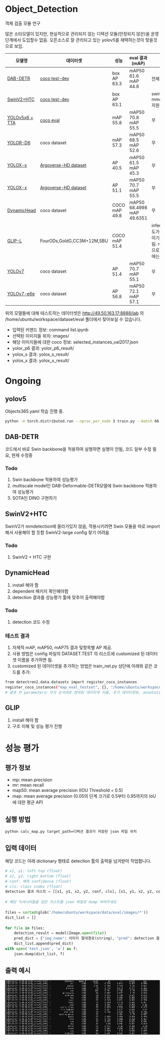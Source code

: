 # Object_Detection
객체 검출 모듈 연구

많은 소타모델이 있지만, 현실적으로 관리되지 않는 디텍션 모듈(안정되지 않은)을 운영단계에서 도입할수 없음. 오픈소스로 잘 관리되고 있는 yolov5를 채택하는것이 맞을것으로 보임.

|모델명                                                  |데이터셋|성능|eval 결과 (mAP)|비고|
|---                                                    |---|---|---|---|
|[DAB-DETR](https://github.com/IDEA-opensource/DAB-DETR)|[coco test-dev](https://paperswithcode.com/sota/object-detection-on-coco)|box AP 63.3|mAP50 61.6 </br> mAP 44.8|전체 코드 없음|
|[SwinV2+HTC](https://github.com/microsoft/Swin-Transformer)|[coco test-dev](https://paperswithcode.com/sota/object-detection-on-coco)|box AP 63.1||swinv2 아직 mmdetection 지원 x|
|[YOLOv5x6 + TTA]([https://github.com/ultralytics/yolov5])|[coco eval](https://github.com/ultralytics/yolov5)|mAP 55.8|mAP50 70.8 </br> mAP 55.5|무|
|[YOLOR-D6](https://github.com/WongKinYiu/yolor)|coco dataset|mAP 	57.3|mAP50 68.5 </br> mAP 52.6|무|
|[YOLOX-s](https://github.com/Megvii-BaseDetection/YOLOX)|[Argoverse-HD dataset](https://paperswithcode.com/dataset/argoverse)|AP 40.5|mAP50 61.5 </br> mAP 45.3|무|
|[YOLOX-x](https://github.com/Megvii-BaseDetection/YOLOX)|[Argoverse-HD dataset](https://paperswithcode.com/dataset/argoverse)|AP 51.1|mAP50 70.7 </br> mAP 55.5|무|
|[DynamicHead](https://github.com/microsoft/DynamicHead)|coco dataset|COCO mAP 49.8|mAP50 68.4998 </br> mAP 49.6351|무|
|[GLIP-L](https://github.com/microsoft/GLIP)|FourODs,GoldG,CC3M+12M,SBU|COCO mAP 51.4||inference 속도가 약 0.25s 이기에 매우 느림. real time으로 활용하기에는 부적합|
|[YOLOv7](https://github.com/WongKinYiu/yolov7)|coco dataset|AP 51.4|mAP50 70.7 </br> mAP 55.1|무|
|[YOLOv7-e6e](https://github.com/WongKinYiu/yolov7)|coco dataset|AP 56.8|mAP50 72.1 </br> mAP 57.1|무|




위의 모델들에 대해 테스트하는 데이터셋은
http://49.50.163.17:8888/lab 의 /home/ubuntu/workspace/dataset/eval 폴더에서 찾아보실 수 있습니다.

* 입력된 커맨드 정보: command list.ipynb
* 선택된 이미지들 위치: images/
* 해당 이미지들에 대한 coco 정보: selected_instances_val2017.json
* yolor_p6 결과: yolor_p6_result/
* yolox_s 결과: yolox_s_result/
* yolox_x 결과: yolox_x_result/


# Ongoing

## yolov5

Objects365.yaml 학습 진행 중.
```bash
python -m torch.distributed.run --nproc_per_node 3 train.py --batch 66 --data coco.yaml --weights yolov5s.pt --device 0,1,2 --data Objects365.yaml
```

## DAB-DETR
코드에서 바로 Swin backbone을 적용하여 실행하면 실행이 안됨, 코드 일부 수정 필요, 현재 수정중

### Todo
1. Swin backbone 적용하여 성능평가
2. multiscale model인 DAB-Deformable-DETR모델에 Swin backbone 적용하여 성능평가
3. SOTA인 DINO 구현하기

## SwinV2+HTC
SwinV2가 mmdetection에 올라가있지 않음, 적용시키려면 Swin 모듈을 따로 import 해서 사용해야 할 듯함
SwinV2-large config 찾기 어려움

### Todo
1. SwinV2 + HTC 구현

## DynamicHead
1. install 해야 함
2. dependent 패키지 확인해야함
3. detection 결과를 성능평가 툴에 맞추어 출력해야함

### Todo
1. detection 코드 수정

### 테스트 결과
1. 자체적 mAP, mAP50, mAP75 결과 및항목별 AP 제공.
2. 사용 방법은 config 파일의 DATASET.TEST 의 리스트에 customized 된 데이터셋 이름을 추가하면 됨.
3. customized 된 데이터셋을 추가하는 방법은 train_net.py 상단에 아래와 같은 코드를 추가:
```bash
from detectron2.data.datasets import register_coco_instances
register_coco_instances("map_eval_testset", {}, "/home/ubuntu/workspace/dataset/eval/selected_instances_val2017.json", "/home/ubuntu/workspace/data/eval/images")
# 괄호 안 parameter는 각각 순서대로 정의된 데이터셋 이름, 추가 데이터정보, annotation (coco형식) 위치, 이미지 디렉토리 절대경로 이다
```

## GLIP
1. install 해야 함
2. 구조 이해 및 성능 평가 진행

# 성능 평가

## 평가 정보
- mp: mean precision
- mr: mean recall
- map50: mean average precision (IOU Threshold = 0.5)
- map:  mean average precision (0.05의 단계 크기로 0.5부터 0.95까지의 IoU에 대한 평균 AP)

## 실행 방법
```bash
python calc_map.py target_path=디텍션 결과가 저장된 json 파일 위치
```

## 입력 데이터


해당 코드는 아래 dictionary 형태로 detection 툴의 출력을 넘겨받아 작업합니다.

```python
# x1, y1: left top (float)
# x2, y2: right bottom (float)
# conf: 예측 confidence (float)
# cls: class index (float)
detection 결과 리스트 = [[x1, y1, x2, y2, conf, cls], [x1, y1, x2, y2, conf, cls]]

# 해당 딕셔너리들을 담은 리스트를 json 파일로 dump 하여주세요

files = sorted(glob('/home/ubuntu/workspace/data/eval/images/*'))
dict_list = []

for file in files:
    detection_result = model(Image.open(file))
    pred_dict = {"img_name": 이미지 절대경로(string), "pred": detection 결과}
    dict_list.append(pred_dict)
with open('test.json', 'w') as f:
    json.dump(dict_list, f)
```

## 출력 예시

![출력](./figures/for_readme.jpg)
